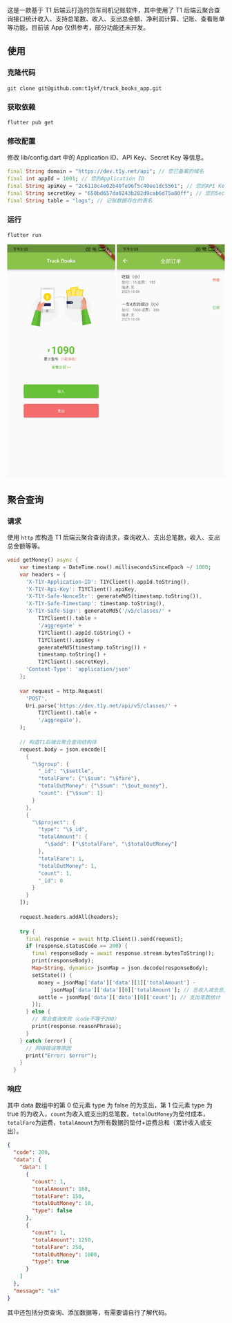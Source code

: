 这是一款基于 T1 后端云打造的货车司机记账软件，其中使用了 T1 后端云聚合查询接口统计收入、支持总笔数、收入、支出总金额、净利润计算、记账、查看账单等功能，目前该 App 仅供参考，部分功能还未开发。

## 使用

### 克隆代码

```shell
git clone git@github.com:t1ykf/truck_books_app.git
```

### 获取依赖

```shell
flutter pub get
```

### 修改配置

修改 lib/config.dart 中的 Application ID、API Key、Secret Key 等信息。

```dart
final String domain = "https://dev.t1y.net/api"; // 您已备案的域名
final int appId = 1001; // 您的Application ID
final String apiKey = "2c6118c4e02b40fe96f5c40ee1dc5561"; // 您的API Key
final String secretKey = "650bd657da0243b282d9cab6d75a80ff"; // 您的Secret Key
final String table = "logs"; // 记账数据存在的表名
```

### 运行

```shell
flutter run
```

<img src="./images//1.jpg" style="width: 250px">
<img src="./images//2.jpg" style="width: 250px">

## 聚合查询

### 请求

使用 `http` 库构造 T1 后端云聚合查询请求，查询收入、支出总笔数，收入、支出总金额等等。

```dart
void getMoney() async {
    var timestamp = DateTime.now().millisecondsSinceEpoch ~/ 1000;
    var headers = {
      'X-T1Y-Application-ID': T1YClient().appId.toString(),
      'X-T1Y-Api-Key': T1YClient().apiKey,
      'X-T1Y-Safe-NonceStr': generateMd5(timestamp.toString()),
      'X-T1Y-Safe-Timestamp': timestamp.toString(),
      'X-T1Y-Safe-Sign': generateMd5('/v5/classes/' +
          T1YClient().table +
          '/aggregate' +
          T1YClient().appId.toString() +
          T1YClient().apiKey +
          generateMd5(timestamp.toString()) +
          timestamp.toString() +
          T1YClient().secretKey),
      'Content-Type': 'application/json'
    };

    var request = http.Request(
      'POST',
      Uri.parse('https://dev.t1y.net/api/v5/classes/' +
          T1YClient().table +
          '/aggregate'),
    );

    // 构造T1后端云聚合查询结构体
    request.body = json.encode([
      {
        "\$group": {
          "_id": "\$settle",
          "totalFare": {"\$sum": "\$fare"},
          "totalOutMoney": {"\$sum": "\$out_money"},
          "count": {"\$sum": 1}
        }
      },
      {
        "\$project": {
          "type": "\$_id",
          "totalAmount": {
            "\$add": ["\$totalFare", "\$totalOutMoney"]
          },
          "totalFare": 1,
          "totalOutMoney": 1,
          "count": 1,
          "_id": 0
        }
      }
    ]);

    request.headers.addAll(headers);

    try {
      final response = await http.Client().send(request);
      if (response.statusCode == 200) {
        final responseBody = await response.stream.bytesToString();
        print(responseBody);
        Map<String, dynamic> jsonMap = json.decode(responseBody);
        setState(() {
          money = jsonMap['data']['data'][1]['totalAmount'] -
              jsonMap['data']['data'][0]['totalAmount']; // 总收入减去总支出得到净利润
          settle = jsonMap['data']['data'][0]['count']; // 支出笔数统计
        });
      } else {
        // 聚合查询失败（code不等于200）
        print(response.reasonPhrase);
      }
    } catch (error) {
      // 网络错误等原因
      print("Error: $error");
    }
  }
```

### 响应

其中 data 数组中的第 0 位元素 type 为 false 的为支出，第 1 位元素 type 为 true 的为收入，`count`为收入或支出的总笔数，`totalOutMoney`为垫付成本，`totalFare`为运费，`totalAmount`为所有数据的垫付+运费总和（累计收入或支出）。

```json
{
  "code": 200,
  "data": {
    "data": [
      {
        "count": 1,
        "totalAmount": 160,
        "totalFare": 150,
        "totalOutMoney": 10,
        "type": false
      },
      {
        "count": 1,
        "totalAmount": 1250,
        "totalFare": 250,
        "totalOutMoney": 1000,
        "type": true
      }
    ]
  },
  "message": "ok"
}
```

其中还包括分页查询、添加数据等，有需要请自行了解代码。
